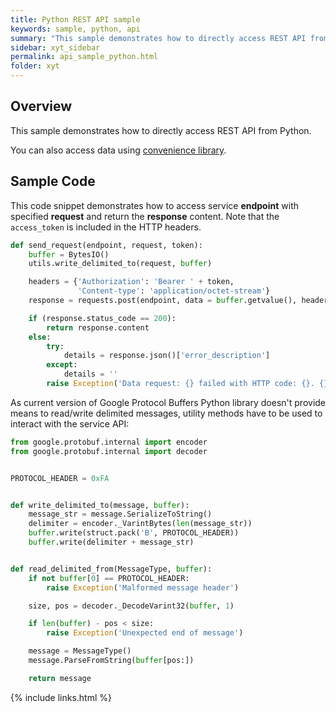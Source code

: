 ```yaml
---
title: Python REST API sample
keywords: sample, python, api
summary: "This sample demonstrates how to directly access REST API from Python."
sidebar: xyt_sidebar
permalink: api_sample_python.html
folder: xyt
---
```


## Overview

This sample demonstrates how to directly access REST API from Python.

You can also access data using [convenience library](lib_python.html).

## Sample Code

This code snippet demonstrates how to access service **endpoint** with specified **request** and return the **response** content.
Note that the `access_token` is included in the HTTP headers.

```python
def send_request(endpoint, request, token):
    buffer = BytesIO()
    utils.write_delimited_to(request, buffer)

    headers = {'Authorization': 'Bearer ' + token,
               'Content-type': 'application/octet-stream'}
    response = requests.post(endpoint, data = buffer.getvalue(), headers = headers)

    if (response.status_code == 200):
        return response.content
    else:
        try:
            details = response.json()['error_description']
        except:
            details = ''
        raise Exception('Data request: {} failed with HTTP code: {}. {}'.format(request, response.status_code, details))
```

As current version of Google Protocol Buffers Python library doesn't provide means to read/write delimited messages, utility methods have to be
used to interact with the service API:

```python
from google.protobuf.internal import encoder
from google.protobuf.internal import decoder


PROTOCOL_HEADER = 0xFA


def write_delimited_to(message, buffer):
    message_str = message.SerializeToString()
    delimiter = encoder._VarintBytes(len(message_str))
    buffer.write(struct.pack('B', PROTOCOL_HEADER))
    buffer.write(delimiter + message_str)


def read_delimited_from(MessageType, buffer):
    if not buffer[0] == PROTOCOL_HEADER:
        raise Exception('Malformed message header')

    size, pos = decoder._DecodeVarint32(buffer, 1)

    if len(buffer) - pos < size:
        raise Exception('Unexpected end of message')

    message = MessageType()
    message.ParseFromString(buffer[pos:])

    return message
```

{% include links.html %}
